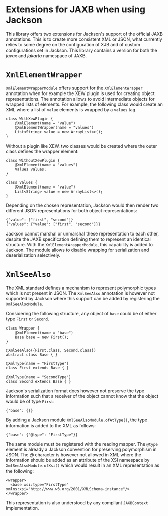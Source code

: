 Extensions for JAXB when using Jackson
===

This library offers two extensions for Jackson's support of the official JAXB annotations. This is to create more consistent XML or JSON, what currently relies to some degree on the configuration of XJB and of custom configurations set in Jackson. This library contains a version for both the *javax* and *jakarta* namespace of JAXB.

`XmlElementWrapper`
====

`XmlElementWrapperModule` offers support for the `XmlElementWrapper` annotation when for example the XEW plugin is used for creating object representations. The annotation allows to avoid intermediate objects for wrapped lists of elements. For example, the following class would create an XML where a list of `value` elements is wrapped by a `values` tag. 

    class WithXewPlugin {
        @XmlElement(name = "value")
        @XmlElementWrapper(name = "values")
        List<String> value = new ArrayList<>();
    }

Without a plugin like XEW, two classes would be created where the outer class defines the wrapper element:

    class WithoutXewPlugin {
        @XmlElement(name = "values")
        Values values;
    }

    class Values {
        @XmlElement(name = "value")
        List<String> value = new ArrayList<>();
    }

Depending on the chosen representation, Jackson would then render two different JSON representations for both object representations:

    {"value": ["first", "second"]}
    {"values": {"value": ["first", "second"]}}

Jackson cannot marshal or unmarshal these representation to each other, despite the JAXB specification defining them to represent an identical structure. With the `XmlElementWrapperModule`, this capability is added to Jackson. The module allows to disable wrapping for serialization and deserialization selectively.

`XmlSeeAlso`
====

The XML standard defines a mechanism to represent polymorphic types which is not present in JSON. The `XmlSeeAlso` annotation is however not supported by Jackson where this support can be added by registering the `XmlSeeAlsoModule`. 

Considering the following structure, any object of `base` could be of either type `First` or `Second`.

    class Wrapper {
        @XmlElement(name = "base")
        Base base = new First();
    }

    @XmlSeeAlso({First.class, Second.class})
    abstract class Base { }

    @XmlType(name = "FirstType")
    class First extends Base { }

    @XmlType(name = "SecondType")
    class Second extends Base { }

Jackson's serialization format does however not preserve the type information such that a receiver of the object cannot know that the object would be of type `First`:

    {"base": {}}

By adding a Jackson module `XmlSeeAlsoModule.ofAtType()`, the type information is added to the XML as follows:

    {"base": {"@type": "FirstType"}}

The same module must be registered with the reading mapper. The `@type` element is already a Jackson convention for preserving polymorphism in JSON. The *@* character is however not allowed in XML where the information should be added as an attribute of the XSI namespace by `XmlSeeAlsoModule.ofXsi()` which would result in an XML representation as the following:

    <wrapper>
      <base xsi:type="FirstType" xmlns:xsi="http://www.w3.org/2001/XMLSchema-instance"/>
    </wrapper>

This representation is also understood by any compliant `JAXBContext` implementation.
